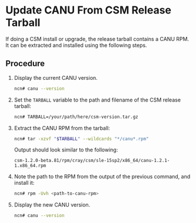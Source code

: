 # Update CANU From CSM Release Tarball

If doing a CSM install or upgrade, the release tarball contains a CANU RPM. It can be extracted and installed using the following steps.

## Procedure

1. Display the current CANU version.

    ```bash
    ncn# canu --version
    ```

1. Set the `TARBALL` variable to the path and filename of the CSM release tarball:

    ```bash
    ncn# TARBALL=/your/path/here/csm-version.tar.gz
    ```

1. Extract the CANU RPM from the tarball:

    ```bash
    ncn# tar -xzvf "$TARBALL" --wildcards "*/canu*.rpm"
    ```

    Output should look similar to the following:

    ```text
    csm-1.2.0-beta.81/rpm/cray/csm/sle-15sp2/x86_64/canu-1.2.1-1.x86_64.rpm
    ```

1. Note the path to the RPM from the output of the previous command, and install it:

    ```bash
    ncn# rpm -Uvh <path-to-canu-rpm>
    ```

1. Display the new CANU version.

    ```bash
    ncn# canu --version
    ```
